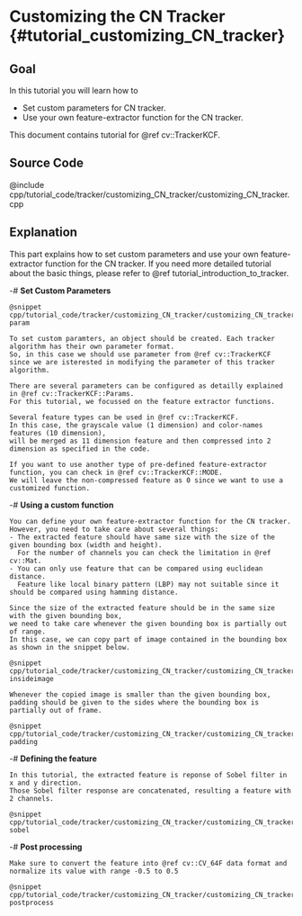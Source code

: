Customizing the CN Tracker {#tutorial_customizing_CN_tracker}
======================

Goal
----

In this tutorial you will learn how to

-   Set custom parameters for CN tracker.
-   Use your own feature-extractor function for the CN tracker.

This document contains tutorial for @ref cv::TrackerKCF.

Source Code
-----------

@include cpp/tutorial_code/tracker/customizing_CN_tracker/customizing_CN_tracker.cpp

Explanation
-----------

This part explains how to set custom parameters and use your own feature-extractor function for the CN tracker.
If you need more detailed tutorial about the basic things, please refer to @ref tutorial_introduction_to_tracker.

-#  **Set Custom Parameters**

    @snippet cpp/tutorial_code/tracker/customizing_CN_tracker/customizing_CN_tracker.cpp param

    To set custom paramters, an object should be created. Each tracker algorithm has their own parameter format.
    So, in this case we should use parameter from @ref cv::TrackerKCF since we are isterested in modifying the parameter of this tracker algorithm.

    There are several parameters can be configured as detailly explained in @ref cv::TrackerKCF::Params.
    For this tutorial, we focussed on the feature extractor functions.

    Several feature types can be used in @ref cv::TrackerKCF.
    In this case, the grayscale value (1 dimension) and color-names features (10 dimension),
    will be merged as 11 dimension feature and then compressed into 2 dimension as specified in the code.

    If you want to use another type of pre-defined feature-extractor function, you can check in @ref cv::TrackerKCF::MODE.
    We will leave the non-compressed feature as 0 since we want to use a customized function.

-#  **Using a custom function**

    You can define your own feature-extractor function for the CN tracker.
    However, you need to take care about several things:
    - The extracted feature should have same size with the size of the given bounding box (width and height).
      For the number of channels you can check the limitation in @ref cv::Mat.
    - You can only use feature that can be compared using euclidean distance.
      Feature like local binary pattern (LBP) may not suitable since it should be compared using hamming distance.

    Since the size of the extracted feature should be in the same size with the given bounding box,
    we need to take care whenever the given bounding box is partially out of range.
    In this case, we can copy part of image contained in the bounding box as shown in the snippet below.

    @snippet cpp/tutorial_code/tracker/customizing_CN_tracker/customizing_CN_tracker.cpp insideimage

    Whenever the copied image is smaller than the given bounding box,
    padding should be given to the sides where the bounding box is partially out of frame.

    @snippet cpp/tutorial_code/tracker/customizing_CN_tracker/customizing_CN_tracker.cpp padding

-#  **Defining the feature**

    In this tutorial, the extracted feature is reponse of Sobel filter in x and y direction.
    Those Sobel filter response are concatenated, resulting a feature with 2 channels.

    @snippet cpp/tutorial_code/tracker/customizing_CN_tracker/customizing_CN_tracker.cpp sobel

-#  **Post processing**

    Make sure to convert the feature into @ref cv::CV_64F data format and normalize its value with range -0.5 to 0.5

    @snippet cpp/tutorial_code/tracker/customizing_CN_tracker/customizing_CN_tracker.cpp postprocess
